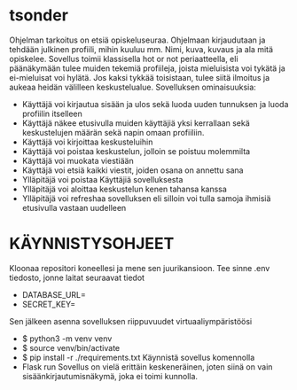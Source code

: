 # tsonder
Ohjelman tarkoitus on etsiä opiskeluseuraa. Ohjelmaan kirjaudutaan ja tehdään julkinen profiili, mihin kuuluu mm. Nimi, kuva, kuvaus ja ala mitä opiskelee. Sovellus toimii klassisella hot or not periaatteella, eli päänäkymään tulee muiden tekemiä profiileja, joista mieluisista voi tykätä ja ei-mieluisat voi hylätä. Jos kaksi tykkää toisistaan, tulee siitä ilmoitus ja aukeaa heidän välilleen keskustelualue.
Sovelluksen ominaisuuksia:
- Käyttäjä voi kirjautua sisään ja ulos sekä luoda uuden tunnuksen ja luoda profiilin itselleen
- Käyttäjä näkee etusivulla muiden käyttäjiä yksi kerrallaan sekä keskustelujen määrän sekä napin omaan profiiliin.
- Käyttäjä voi kirjoittaa keskusteluihin
- Käyttäjä voi poistaa keskustelun, jolloin se poistuu molemmilta
- Käyttäjä voi muokata viestiään
- Käyttäjä voi etsiä kaikki viestit, joiden osana on annettu sana
- Ylläpitäjä voi poistaa Käyttäjiä sovelluksesta
- Ylläpitäjä voi aloittaa keskustelun kenen tahansa kanssa
- Ylläpitäjä voi refreshaa sovelluksen eli silloin voi tulla samoja ihmisiä etusivulla vastaan uudelleen

# KÄYNNISTYSOHJEET
Kloonaa repositori koneellesi ja mene sen juurikansioon. Tee sinne .env tiedosto, jonne laitat seuraavat tiedot 

- DATABASE_URL=<tietokannan-paikallinen-osoite>
- SECRET_KEY=<salainen-avain>

Sen jälkeen asenna sovelluksen riippuvuudet virtuaaliympäristöösi
- $ python3 -m venv venv
- $ source venv/bin/activate
- $ pip install -r ./requirements.txt
Käynnistä sovellus komennolla 
- Flask run
Sovellus on vielä erittäin keskeneräinen, joten siinä on vain sisäänkirjautumisnäkymä, joka ei toimi kunnolla.

